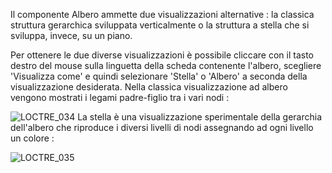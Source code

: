 
Il componente Albero ammette due visualizzazioni alternative :  la classica struttura gerarchica sviluppata verticalmente o la struttura a stella che si sviluppa, invece, su un piano.

Per ottenere le due diverse visualizzazioni è possibile cliccare con il tasto destro del mouse sulla linguetta della scheda contenente l'albero, scegliere 'Visualizza come' e quindi selezionare 'Stella' o 'Albero' a seconda della visualizzazione desiderata.
Nella classica visualizzazione ad albero vengono mostrati  i legami padre-figlio tra i vari nodi : 

![LOCTRE_034](http://localhost:3000/immagini/MBDOC_OPE-LOCTRE_06/LOCTRE_034.png)
La stella è una visualizzazione sperimentale della gerarchia dell'albero che riproduce i diversi livelli di nodi assegnando ad ogni livello un colore : 

![LOCTRE_035](http://localhost:3000/immagini/MBDOC_OPE-LOCTRE_06/LOCTRE_035.png)
